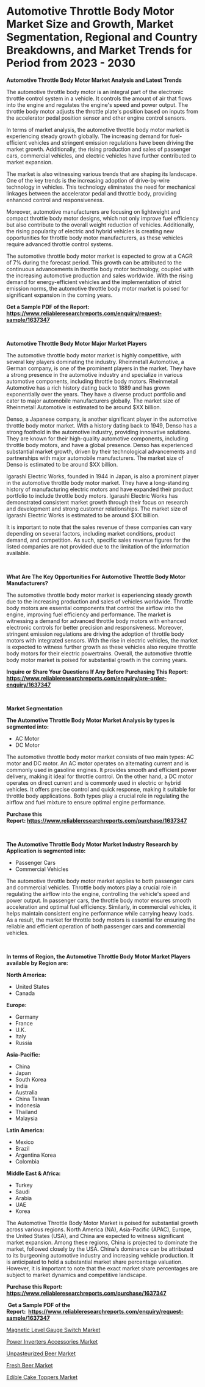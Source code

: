 <p><h1>Automotive Throttle Body Motor Market Size and Growth, Market Segmentation, Regional and Country Breakdowns, and Market Trends for Period from 2023 -  2030</h1></p><p><strong>Automotive Throttle Body Motor Market Analysis and Latest Trends</strong></p>
<p><p>The automotive throttle body motor is an integral part of the electronic throttle control system in a vehicle. It controls the amount of air that flows into the engine and regulates the engine's speed and power output. The throttle body motor adjusts the throttle plate's position based on inputs from the accelerator pedal position sensor and other engine control sensors.</p><p>In terms of market analysis, the automotive throttle body motor market is experiencing steady growth globally. The increasing demand for fuel-efficient vehicles and stringent emission regulations have been driving the market growth. Additionally, the rising production and sales of passenger cars, commercial vehicles, and electric vehicles have further contributed to market expansion.</p><p>The market is also witnessing various trends that are shaping its landscape. One of the key trends is the increasing adoption of drive-by-wire technology in vehicles. This technology eliminates the need for mechanical linkages between the accelerator pedal and throttle body, providing enhanced control and responsiveness.</p><p>Moreover, automotive manufacturers are focusing on lightweight and compact throttle body motor designs, which not only improve fuel efficiency but also contribute to the overall weight reduction of vehicles. Additionally, the rising popularity of electric and hybrid vehicles is creating new opportunities for throttle body motor manufacturers, as these vehicles require advanced throttle control systems.</p><p>The automotive throttle body motor market is expected to grow at a CAGR of 7% during the forecast period. This growth can be attributed to the continuous advancements in throttle body motor technology, coupled with the increasing automotive production and sales worldwide. With the rising demand for energy-efficient vehicles and the implementation of strict emission norms, the automotive throttle body motor market is poised for significant expansion in the coming years.</p></p>
<p><strong>Get a Sample PDF of the Report:&nbsp; <a href="https://www.reliableresearchreports.com/enquiry/request-sample/1637347">https://www.reliableresearchreports.com/enquiry/request-sample/1637347</a></strong></p>
<p>&nbsp;</p>
<p><strong>Automotive Throttle Body Motor Major Market Players</strong></p>
<p><p>The automotive throttle body motor market is highly competitive, with several key players dominating the industry. Rheinmetall Automotive, a German company, is one of the prominent players in the market. They have a strong presence in the automotive industry and specialize in various automotive components, including throttle body motors. Rheinmetall Automotive has a rich history dating back to 1889 and has grown exponentially over the years. They have a diverse product portfolio and cater to major automobile manufacturers globally. The market size of Rheinmetall Automotive is estimated to be around $XX billion.</p><p>Denso, a Japanese company, is another significant player in the automotive throttle body motor market. With a history dating back to 1949, Denso has a strong foothold in the automotive industry, providing innovative solutions. They are known for their high-quality automotive components, including throttle body motors, and have a global presence. Denso has experienced substantial market growth, driven by their technological advancements and partnerships with major automobile manufacturers. The market size of Denso is estimated to be around $XX billion.</p><p>Igarashi Electric Works, founded in 1944 in Japan, is also a prominent player in the automotive throttle body motor market. They have a long-standing history of manufacturing electric motors and have expanded their product portfolio to include throttle body motors. Igarashi Electric Works has demonstrated consistent market growth through their focus on research and development and strong customer relationships. The market size of Igarashi Electric Works is estimated to be around $XX billion.</p><p>It is important to note that the sales revenue of these companies can vary depending on several factors, including market conditions, product demand, and competition. As such, specific sales revenue figures for the listed companies are not provided due to the limitation of the information available.</p></p>
<p>&nbsp;</p>
<p><strong>What Are The Key Opportunities For Automotive Throttle Body Motor Manufacturers?</strong></p>
<p><p>The automotive throttle body motor market is experiencing steady growth due to the increasing production and sales of vehicles worldwide. Throttle body motors are essential components that control the airflow into the engine, improving fuel efficiency and performance. The market is witnessing a demand for advanced throttle body motors with enhanced electronic controls for better precision and responsiveness. Moreover, stringent emission regulations are driving the adoption of throttle body motors with integrated sensors. With the rise in electric vehicles, the market is expected to witness further growth as these vehicles also require throttle body motors for their electric powertrains. Overall, the automotive throttle body motor market is poised for substantial growth in the coming years.</p></p>
<p><strong>Inquire or Share Your Questions If Any Before Purchasing This Report: <a href="https://www.reliableresearchreports.com/enquiry/pre-order-enquiry/1637347">https://www.reliableresearchreports.com/enquiry/pre-order-enquiry/1637347</a></strong></p>
<p>&nbsp;</p>
<p><strong>Market Segmentation</strong></p>
<p><strong>The Automotive Throttle Body Motor Market Analysis by types is segmented into:</strong></p>
<p><ul><li>AC Motor</li><li>DC Motor</li></ul></p>
<p><p>The automotive throttle body motor market consists of two main types: AC motor and DC motor. An AC motor operates on alternating current and is commonly used in gasoline engines. It provides smooth and efficient power delivery, making it ideal for throttle control. On the other hand, a DC motor operates on direct current and is commonly used in electric or hybrid vehicles. It offers precise control and quick response, making it suitable for throttle body applications. Both types play a crucial role in regulating the airflow and fuel mixture to ensure optimal engine performance.</p></p>
<p><strong>Purchase this Report:&nbsp;<a href="https://www.reliableresearchreports.com/purchase/1637347">https://www.reliableresearchreports.com/purchase/1637347</a></strong></p>
<p>&nbsp;</p>
<p><strong>The Automotive Throttle Body Motor Market Industry Research by Application is segmented into:</strong></p>
<p><ul><li>Passenger Cars</li><li>Commercial Vehicles</li></ul></p>
<p><p>The automotive throttle body motor market applies to both passenger cars and commercial vehicles. Throttle body motors play a crucial role in regulating the airflow into the engine, controlling the vehicle's speed and power output. In passenger cars, the throttle body motor ensures smooth acceleration and optimal fuel efficiency. Similarly, in commercial vehicles, it helps maintain consistent engine performance while carrying heavy loads. As a result, the market for throttle body motors is essential for ensuring the reliable and efficient operation of both passenger cars and commercial vehicles.</p></p>
<p>&nbsp;</p>
<p><strong>In terms of Region, the Automotive Throttle Body Motor Market Players available by Region are:</strong></p>
<p>
    <p> <strong> North America: </strong>
        <ul>
            <li>United States</li>
            <li>Canada</li>
        </ul>
        </p> 
    <p> <strong> Europe: </strong>
        <ul>
            <li>Germany</li>
            <li>France</li>
            <li>U.K.</li>
            <li>Italy</li>
            <li>Russia</li>
        </ul>
        </p> 
    <p> <strong> Asia-Pacific: </strong>
        <ul>
            <li>China</li>
            <li>Japan</li>
            <li>South Korea</li>
            <li>India</li>
            <li>Australia</li>
            <li>China Taiwan</li>
            <li>Indonesia</li>
            <li>Thailand</li>
            <li>Malaysia</li>
        </ul>
        </p> 
    <p> <strong> Latin America: </strong>
        <ul>
            <li>Mexico</li>
            <li>Brazil</li>
            <li>Argentina Korea</li>
            <li>Colombia</li>
        </ul>
        </p> 
    <p> <strong> Middle East & Africa: </strong>
        <ul>
            <li>Turkey</li>
            <li>Saudi</li>
            <li>Arabia</li>
            <li>UAE</li>
            <li>Korea</li>
        </ul>
    </p>
    </p>
<p><p>The Automotive Throttle Body Motor Market is poised for substantial growth across various regions. North America (NA), Asia-Pacific (APAC), Europe, the United States (USA), and China are expected to witness significant market expansion. Among these regions, China is projected to dominate the market, followed closely by the USA. China's dominance can be attributed to its burgeoning automotive industry and increasing vehicle production. It is anticipated to hold a substantial market share percentage valuation. However, it is important to note that the exact market share percentages are subject to market dynamics and competitive landscape.</p></p>
<p><strong>Purchase this Report: <a href="https://www.reliableresearchreports.com/purchase/1637347">https://www.reliableresearchreports.com/purchase/1637347</a></strong></p>
<p>&nbsp;<strong>Get a Sample PDF of the Report:&nbsp;&nbsp;<a href="https://www.reliableresearchreports.com/enquiry/request-sample/1637347">https://www.reliableresearchreports.com/enquiry/request-sample/1637347</a></strong></p>
<p><strong></strong></p>
<p><p><a href="https://medium.com/@jaremington56468/magnetic-level-gauge-switch-market-size-growth-forecast-2023-2030-7bf9a9013c35">Magnetic Level Gauge Switch Market</a></p><p><a href="https://medium.com/@damorgan64868/power-inverters-accessories-market-size-growth-forecast-2023-2030-6acc05d44d5b">Power Inverters Accessories Market</a></p><p><a href="https://www.linkedin.com/pulse/unpasteurized-beer-market-size-share-amp-trends-analysis-khgae/">Unpasteurized Beer Market</a></p><p><a href="https://www.linkedin.com/pulse/fresh-beer-market-research-report-unlocks-analysis-financial-7oh3e/">Fresh Beer Market</a></p><p><a href="https://www.linkedin.com/pulse/edible-cake-toppers-market-insights-players-forecast-sl5uc/">Edible Cake Toppers Market</a></p></p>
